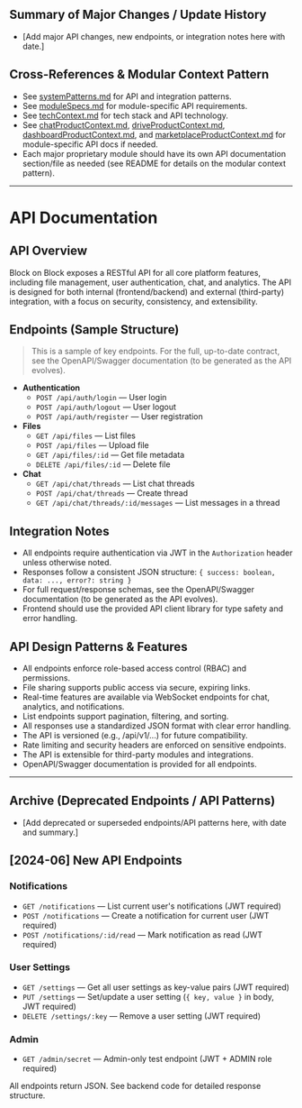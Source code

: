 <!--
Update Rules for apiDocumentation.md
- Updated when API endpoints, contracts, or integration notes change.
- All changes should be dated and well-documented.
- Use cross-references to other memory bank files for related patterns or requirements.
- Archive outdated sections rather than deleting.
- Add a table of contents if file exceeds 200 lines.
- Summarize changes at the top if the update is significant.
-->

## Summary of Major Changes / Update History
- [Add major API changes, new endpoints, or integration notes here with date.]

## Cross-References & Modular Context Pattern
- See [systemPatterns.md](./systemPatterns.md) for API and integration patterns.
- See [moduleSpecs.md](./moduleSpecs.md) for module-specific API requirements.
- See [techContext.md](./techContext.md) for tech stack and API technology.
- See [chatProductContext.md](./chatProductContext.md), [driveProductContext.md](./driveProductContext.md), [dashboardProductContext.md](./dashboardProductContext.md), and [marketplaceProductContext.md](./marketplaceProductContext.md) for module-specific API docs if needed.
- Each major proprietary module should have its own API documentation section/file as needed (see README for details on the modular context pattern).

---

# API Documentation

## API Overview
Block on Block exposes a RESTful API for all core platform features, including file management, user authentication, chat, and analytics. The API is designed for both internal (frontend/backend) and external (third-party) integration, with a focus on security, consistency, and extensibility.

## Endpoints (Sample Structure)
> This is a sample of key endpoints. For the full, up-to-date contract, see the OpenAPI/Swagger documentation (to be generated as the API evolves).
- **Authentication**
  - `POST /api/auth/login` — User login
  - `POST /api/auth/logout` — User logout
  - `POST /api/auth/register` — User registration
- **Files**
  - `GET /api/files` — List files
  - `POST /api/files` — Upload file
  - `GET /api/files/:id` — Get file metadata
  - `DELETE /api/files/:id` — Delete file
- **Chat**
  - `GET /api/chat/threads` — List chat threads
  - `POST /api/chat/threads` — Create thread
  - `GET /api/chat/threads/:id/messages` — List messages in a thread

## Integration Notes
- All endpoints require authentication via JWT in the `Authorization` header unless otherwise noted.
- Responses follow a consistent JSON structure: `{ success: boolean, data: ..., error?: string }`
- For full request/response schemas, see the OpenAPI/Swagger documentation (to be generated as the API evolves).
- Frontend should use the provided API client library for type safety and error handling.

## API Design Patterns & Features
- All endpoints enforce role-based access control (RBAC) and permissions.
- File sharing supports public access via secure, expiring links.
- Real-time features are available via WebSocket endpoints for chat, analytics, and notifications.
- List endpoints support pagination, filtering, and sorting.
- All responses use a standardized JSON format with clear error handling.
- The API is versioned (e.g., /api/v1/...) for future compatibility.
- Rate limiting and security headers are enforced on sensitive endpoints.
- The API is extensible for third-party modules and integrations.
- OpenAPI/Swagger documentation is provided for all endpoints.

---

## Archive (Deprecated Endpoints / API Patterns)
- [Add deprecated or superseded endpoints/API patterns here, with date and summary.]

## [2024-06] New API Endpoints

### Notifications
- `GET /notifications` — List current user's notifications (JWT required)
- `POST /notifications` — Create a notification for current user (JWT required)
- `POST /notifications/:id/read` — Mark notification as read (JWT required)

### User Settings
- `GET /settings` — Get all user settings as key-value pairs (JWT required)
- `PUT /settings` — Set/update a user setting (`{ key, value }` in body, JWT required)
- `DELETE /settings/:key` — Remove a user setting (JWT required)

### Admin
- `GET /admin/secret` — Admin-only test endpoint (JWT + ADMIN role required)

All endpoints return JSON. See backend code for detailed response structure. 